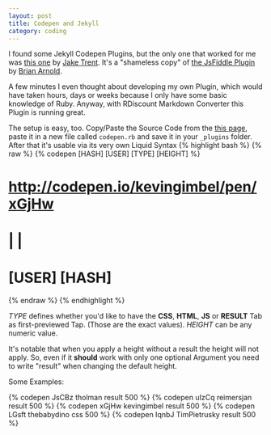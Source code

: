 ```yaml
---
layout: post
title: Codepen and Jekyll
category: coding
---
```


I found some Jekyll Codepen Plugins, but the only one that worked for me was [this one](https://github.com/jaketrent/jaketrent-blog/blob/master/plugins/codepen.rb) by [Jake Trent](https://github.com/jaketrent). It's a "shameless copy" of [the JsFiddle Plugin](https://github.com/alexanderedge/portfolio/blob/master/plugins/jsfiddle.rb) by [Brian Arnold](http://brianarn.github.io/).

A few minutes I even thought about developing my own Plugin, which would have taken hours, days or weeks because I only have some basic knowledge of Ruby. Anyway, with RDiscount Markdown Converter this Plugin is running great.

The setup is easy, too. Copy/Paste the Source Code from the [this page](https://github.com/jaketrent/jaketrent-blog/blob/master/plugins/codepen.rb), paste it in a new file called `codepen.rb` and save it in your `_plugins` folder. 
After that it's usable via its very own Liquid Syntax
{% highlight bash %}
{% raw %}
{% codepen [HASH] [USER] [TYPE] [HEIGHT] %}
# http://codepen.io/kevingimbel/pen/xGjHw
#                   |                 |
#                 [USER]            [HASH]
{% endraw %}
{% endhighlight %}

*TYPE* defines whether you'd like to have the **CSS**, **HTML**, **JS** or **RESULT** Tab as first-previewed Tap. (Those are the exact values). 
*HEIGHT* can be any numeric value.

It's notable that when you apply a height without a result the height will not apply. So, even if it **should** work with only one optional Argument you need to write "result" when changing the default height.

Some Examples:

{% codepen JsCBz tholman result 500 %}
{% codepen uIzCq reimersjan result 500 %}
{% codepen xGjHw kevingimbel result 500 %}
{% codepen LGsft thebabydino css 500 %}
{% codepen IqnbJ TimPietrusky result 500 %}